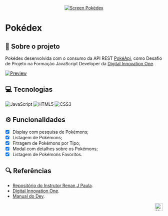 <div id="top" align="center">
  <a href="https://elidianaandrade.github.io/pokedex">
    <img alt="Screen Pokédex" src="https://raw.githubusercontent.com/elidianaandrade/utilities/main/templates/README/img/covers/pokedex.jpg">
  </a>
</div>

# Pokédex

## 🔴 Sobre o projeto
Pokédex desenvolvida com o consumo da API REST [PokéApi](https://pokeapi.co/), como Desafio de Projeto na Formação JavaScript Developer da [Digital Innovation One](https://www.dio.me/).

[![Preview](https://img.shields.io/badge/Preview-000?style=for-the-badge&logo=github&logoColor=7520FF)](https://elidianaandrade.github.io/pokedex/)

## 💻 Tecnologias
![JavaScript](https://img.shields.io/badge/JavaScript-000?style=for-the-badge&logo=javascript&logoColor=7520FF)
![HTML5](https://img.shields.io/badge/HTML5-000?style=for-the-badge&logo=html5&logoColor=7520FF)
![CSS3](https://img.shields.io/badge/CSS3-000?style=for-the-badge&logo=css3&logoColor=7520FF)

## ⚙ Funcionalidades
- [x] Display com pesquisa de Pokémons;
- [x] Listagem de Pokémons;
- [x] Fitragem de Pokémons por Tipo;
- [x] Modal com detalhes sobre os Pokémons;
- [x] Listagem de Pokémons Favoritos.

## 🔍 Referências
- [Repositório do Instrutor Renan J Paula](https://github.com/digitalinnovationone/js-developer-pokedex).
- [Digital Innovation One](https://www.dio.me/).
- [Manual do Dev](https://youtu.be/SjtdH3dWLa8).

<div align="right">
  <a href="#top">
    <img alt="Up" height="25" src="https://raw.githubusercontent.com/FortAwesome/Font-Awesome/6.x/svgs/solid/angle-up.svg">
  </a>
</div>
